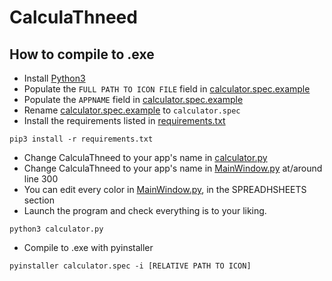 # CalculaThneed

## How to compile to .exe
- Install [Python3](https://www.python.org/downloads/)
- Populate the `FULL PATH TO ICON FILE` field in [calculator.spec.example](CalculaThneed/calculator.spec.example)
- Populate the `APPNAME` field in [calculator.spec.example](CalculaThneed/calculator.spec.example)
- Rename [calculator.spec.example](CalculaThneed/calculator.spec.example) to `calculator.spec`
- Install the requirements listed in [requirements.txt](CalculaThneed/requirements.txt)
```
pip3 install -r requirements.txt
```
- Change CalculaThneed to your app's name in [calculator.py](CalculaThneed/calculator.py)
- Change CalculaThneed to your app's name in [MainWindow.py](CalculaThneed/MainWindow.py) at/around line 300
- You can edit every color in [MainWindow.py](CalculaThneed/MainWindow.py), in the SPREADHSHEETS section
- Launch the program and check everything is to your liking.
```
python3 calculator.py
```
- Compile to .exe with pyinstaller
```
pyinstaller calculator.spec -i [RELATIVE PATH TO ICON]
```
